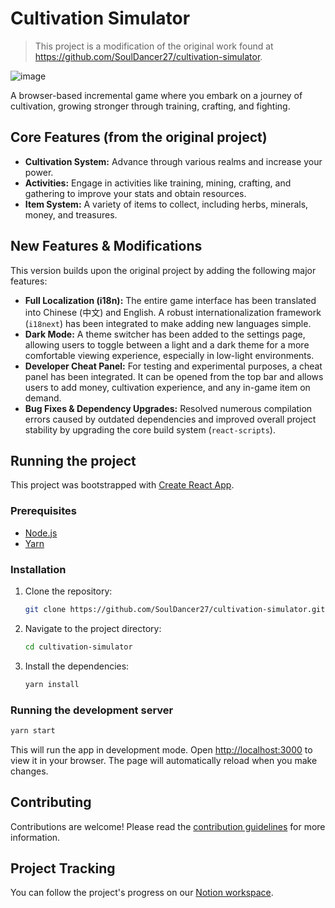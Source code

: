 # Cultivation Simulator

> This project is a modification of the original work found at https://github.com/SoulDancer27/cultivation-simulator.

![image](https://github.com/SoulDancer27/cultivation-simulator/assets/34806883/0f999b12-c958-4996-aa41-ef5a082342e1)

A browser-based incremental game where you embark on a journey of cultivation, growing stronger through training, crafting, and fighting.

## Core Features (from the original project)

*   **Cultivation System:** Advance through various realms and increase your power.
*   **Activities:** Engage in activities like training, mining, crafting, and gathering to improve your stats and obtain resources.
*   **Item System:** A variety of items to collect, including herbs, minerals, money, and treasures.

## New Features & Modifications

This version builds upon the original project by adding the following major features:

*   **Full Localization (i18n):** The entire game interface has been translated into Chinese (中文) and English. A robust internationalization framework (`i18next`) has been integrated to make adding new languages simple.
*   **Dark Mode:** A theme switcher has been added to the settings page, allowing users to toggle between a light and a dark theme for a more comfortable viewing experience, especially in low-light environments.
*   **Developer Cheat Panel:** For testing and experimental purposes, a cheat panel has been integrated. It can be opened from the top bar and allows users to add money, cultivation experience, and any in-game item on demand.
*   **Bug Fixes & Dependency Upgrades:** Resolved numerous compilation errors caused by outdated dependencies and improved overall project stability by upgrading the core build system (`react-scripts`).

## Running the project

This project was bootstrapped with [Create React App](https://github.com/facebook/create-react-app).

### Prerequisites

*   [Node.js](https://nodejs.org/en)
*   [Yarn](https://classic.yarnpkg.com/lang/en/docs/install/)

### Installation

1.  Clone the repository:
    ```sh
    git clone https://github.com/SoulDancer27/cultivation-simulator.git
    ```
2.  Navigate to the project directory:
    ```sh
    cd cultivation-simulator
    ```
3.  Install the dependencies:
    ```sh
    yarn install
    ```

### Running the development server

```sh
yarn start
```

This will run the app in development mode. Open [http://localhost:3000](http://localhost:3000) to view it in your browser. The page will automatically reload when you make changes.

## Contributing

Contributions are welcome! Please read the [contribution guidelines](/CONTRIBUTING.md) for more information.

## Project Tracking

You can follow the project's progress on our [Notion workspace](https://www.notion.so/Cultivation-Simulator-927db0045f05489294cf198071cbd216).